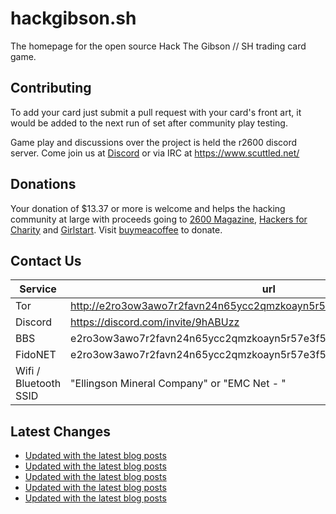 # hackgibson.sh
The homepage for the open source Hack The Gibson // SH trading card game.


## Contributing

To add your card just submit a pull request with your card's front art, it would be added to the next run of set after community play testing.

Game play and discussions over the project is held the r2600 discord server. Come join us at [Discord](https://discord.com/invite/9hABUzz) or via IRC at https://www.scuttled.net/


## Donations

Your donation of $13.37 or more is welcome and helps the hacking community at large with proceeds going to [2600 Magazine](https://2600.com/), [Hackers for Charity](https://hackersforcharity.org) and [Girlstart](https://girlstart.org).  Visit [buymeacoffee](https://www.buymeacoffee.com/hackgibson.sh) to donate.


## Contact Us

Service | url
-|-
Tor | http://e2ro3ow3awo7r2favn24n65ycc2qmzkoayn5r57e3f56nvjwdcgg32ad.onion
Discord | https://discord.com/invite/9hABUzz
BBS | e2ro3ow3awo7r2favn24n65ycc2qmzkoayn5r57e3f56nvjwdcgg32ad.onion:23
FidoNET | e2ro3ow3awo7r2favn24n65ycc2qmzkoayn5r57e3f56nvjwdcgg32ad.onion:24554
Wifi / Bluetooth SSID | "Ellingson Mineral Company" or "EMC Net - <fidonet address>"

## Latest Changes
<!-- BLOG-POST-LIST:START -->
- [Updated with the latest blog posts](https://github.com/DFW2600/hackgibson.sh/commit/c6fa5bfe02bfc4fcbf65fd8a61cede1cca9256be)
- [Updated with the latest blog posts](https://github.com/DFW2600/hackgibson.sh/commit/7953af02625ebdfde347b7c1d7d851b9de587162)
- [Updated with the latest blog posts](https://github.com/DFW2600/hackgibson.sh/commit/1f1f710c80e37d64b2c94c3f2bf85f0d454624a4)
- [Updated with the latest blog posts](https://github.com/DFW2600/hackgibson.sh/commit/1dbeaaec7197af053eab0e5867075907aff14206)
- [Updated with the latest blog posts](https://github.com/DFW2600/hackgibson.sh/commit/ec6fc0cb79979657989ebc51ec6fa32b334dd901)
<!-- BLOG-POST-LIST:END -->
